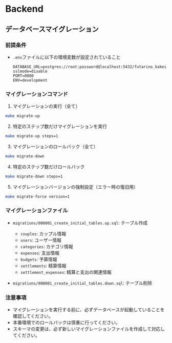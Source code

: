 # Backend

## データベースマイグレーション

### 前提条件
- `.env`ファイルに以下の環境変数が設定されていること
  ```
  DATABASE_URL=postgres://root:password@localhost:5432/futarino_kakei_db?sslmode=disable
  PORT=8080
  ENV=development
  ```

### マイグレーションコマンド

1. マイグレーションの実行（全て）
```bash
make migrate-up
```

2. 特定のステップ数だけマイグレーションを実行
```bash
make migrate-up steps=1
```

3. マイグレーションのロールバック（全て）
```bash
make migrate-down
```

4. 特定のステップ数だけロールバック
```bash
make migrate-down steps=1
```

5. マイグレーションバージョンの強制設定（エラー時の復旧用）
```bash
make migrate-force version=1
```

### マイグレーションファイル

- `migrations/000001_create_initial_tables.up.sql`: テーブル作成
  - `couples`: カップル情報
  - `users`: ユーザー情報
  - `categories`: カテゴリ情報
  - `expenses`: 支出情報
  - `budgets`: 予算情報
  - `settlements`: 精算情報
  - `settlement_expenses`: 精算と支出の関連情報

- `migrations/000001_create_initial_tables.down.sql`: テーブル削除

### 注意事項
- マイグレーションを実行する前に、必ずデータベースが起動していることを確認してください。
- 本番環境でのロールバックは慎重に行ってください。
- スキーマの変更は、必ず新しいマイグレーションファイルを作成して対応してください。 
